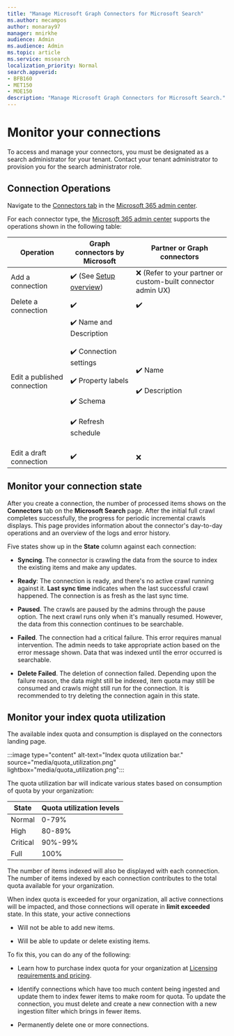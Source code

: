 ```yaml
---
title: "Manage Microsoft Graph Connectors for Microsoft Search"
ms.author: mecampos
author: monaray97
manager: mnirkhe
audience: Admin
ms.audience: Admin
ms.topic: article
ms.service: mssearch
localization_priority: Normal
search.appverid:
- BFB160
- MET150
- MOE150
description: "Manage Microsoft Graph Connectors for Microsoft Search."
---
```


# Monitor your connections

To access and manage your connectors, you must be designated as a search administrator for your tenant. Contact your tenant administrator to provision you for the search administrator role.

## Connection Operations

Navigate to the [Connectors tab](https://admin.microsoft.com/Adminportal/Home#/MicrosoftSearch/Connectors) in the [Microsoft 365 admin center](https://admin.microsoft.com).

For each connector type, the [Microsoft 365 admin center](https://admin.microsoft.com) supports the operations shown in the following table:

Operation | Graph connectors by Microsoft | Partner or Graph connectors
--- | --- | ---
Add a connection | :heavy_check_mark: (See [Setup overview](configure-connector.md)) | :x: (Refer to your partner or custom-built connector admin UX)
Delete a connection | :heavy_check_mark: | :heavy_check_mark:
Edit a published connection | :heavy_check_mark: Name and Description<br></br> :heavy_check_mark: Connection settings<br></br> :heavy_check_mark: Property labels<br></br> :heavy_check_mark: Schema<br></br> :heavy_check_mark: Refresh schedule<br></br> | :heavy_check_mark: Name<br></br> :heavy_check_mark: Description
Edit a draft connection | :heavy_check_mark: | :x:

## Monitor your connection state

After you create a connection, the number of processed items shows on the **Connectors** tab on the **Microsoft Search** page. After the initial full crawl completes successfully, the progress for periodic incremental crawls displays. This page provides information about the connector's day-to-day operations and an overview of the logs and error history.

Five states show up in the **State** column against each connection:

* **Syncing**. The connector is crawling the data from the source to index the existing items and make any updates.

* **Ready**: The connection is ready, and there's no active crawl running against it. **Last sync time** indicates when the last successful crawl happened. The connection is as fresh as the last sync time.

* **Paused**. The crawls are paused by the admins through the pause option. The next crawl runs only when it's manually resumed. However, the data from this connection continues to be searchable.

* **Failed**. The connection had a critical failure. This error requires manual intervention. The admin needs to take appropriate action based on the error message shown. Data that was indexed until the error occurred is searchable.

* **Delete Failed**. The deletion of connection failed. Depending upon the failure reason, the data might still be indexed, item quota may still be consumed and crawls might still run for the connection. It is recommended to try deleting the connection again in this state.

## Monitor your index quota utilization

The available index quota and consumption is displayed on the connectors landing page.

:::image type="content" alt-text="Index quota utilization bar." source="media/quota_utilization.png" lightbox="media/quota_utilization.png":::

The quota utilization bar will indicate various states based on consumption of quota by your organization:

State | Quota utilization levels
--- | --- 
Normal | 0-79%
High | 80-89%
Critical | 90%-99%
Full | 100%

The number of items indexed will also be displayed with each connection. The number of items indexed by each connection contributes to the total quota available for your organization.

When index quota is exceeded for your organization, all active connections will be impacted, and those connections will operate in **limit exceeded** state. In this state, your active connections  

* Will not be able to add new items.

* Will be able to update or delete existing items.

To fix this, you can do any of the following:

* Learn how to purchase index quota for your organization at [Licensing requirements and pricing](licensing.md).

* Identify connections which have too much content being ingested and update them to index fewer items to make room for quota. To update the connection, you must delete and create a new connection with a new ingestion filter which brings in fewer items.

* Permanently delete one or more connections.
